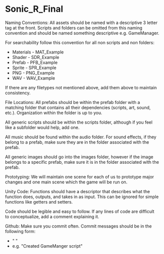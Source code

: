 # Sonic_R_Final
Naming Conventions:
All assets should be named with a descriptive 3 letter tag at the front. Scripts and folders can be omitted from this naming convention and should be named something descriptive e.g. GameManager.

For searchability follow this convention for all non scripts and non folders:
- Materials - MAT_Example
- Shader - SDR_Example
- Prefab - PFB_Example
- Sprite - SPR_Example
- PNG - PNG_Example
- WAV - WAV_Example

If there are any filetypes not mentioned above, add them above to maintain consistency.

File Locations:
All prefabs should be within the prefab folder with a matching folder that contains all their dependencies (scripts, art, sound, etc.). Organization within the folder is up to you. 

All generic scripts should be within the scripts folder, although if you feel like a subfolder would help, add one.

All music should be found within the audio folder. For sound effects, if they belong to a prefab, make sure they are in the folder associated with the prefab.

All generic images should go into the images folder, however if the image belongs to a specific prefab, make sure it is in the folder associated with the prefab.

Prototyping:
We will maintain one scene for each of us to prototype major changes and one main scene which the game will be run on.

Unity Code:
Functions should have a descriptor that describes what the function does, outputs, and takes in as input. This can be ignored for simple functions like getters and setters.

Code should be legible and easy to follow. If any lines of code are difficult to conceptualize, add a comment explaining it. 

Github:
Make sure you commit often. Commit messages should be in the following form:
- "<verb> <message>"
- e.g. "Created GameManger script"

